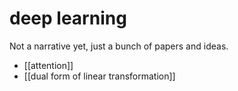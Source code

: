 # deep learning

Not a narrative yet, just a bunch of papers and ideas.
- [[attention]]
- [[dual form of linear transformation]]